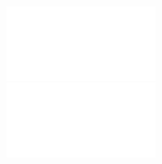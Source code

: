 ![BlogPostWireframe](img/BlogPostTemplateWireframes.pdf)
![BlogPostTemplateWireframe](img/BlogPostWireframe.pdf)

